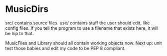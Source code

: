 # MusicDirs

src/ contains source files.
use/ contains stuff the user should edit, like config files. If you tell the
     program to use a filename that exists here, it will be hip to that.

MusicFiles and Library should all contain working objects now. Next up: unit test those babies and edit my code to be PEP 8 compliant.
